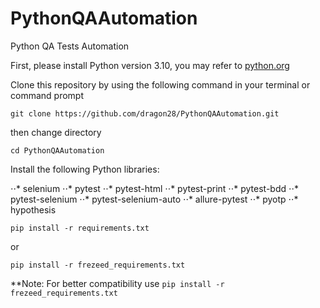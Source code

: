 # PythonQAAutomation
Python QA Tests Automation

First, please install Python version 3.10, you may refer to [python.org](https://www.python.org/)

Clone this repository by using the following command in your terminal or command prompt

`git clone https://github.com/dragon28/PythonQAAutomation.git`

then change directory

`cd PythonQAAutomation`

Install the following Python libraries:

⋅⋅* selenium
⋅⋅* pytest
⋅⋅* pytest-html
⋅⋅* pytest-print
⋅⋅* pytest-bdd
⋅⋅* pytest-selenium
⋅⋅* pytest-selenium-auto
⋅⋅* allure-pytest
⋅⋅* pyotp
⋅⋅* hypothesis

`pip install -r requirements.txt`

or

`pip install -r frezeed_requirements.txt`

**Note: For better compatibility use `pip install -r frezeed_requirements.txt`
